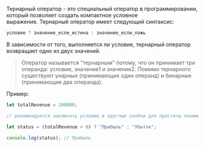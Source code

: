 Тернарный оператор - это специальный оператор в программировании, который позволяет создать компактное условное выражение. Тернарный оператор имеет следующий синтаксис:

```js
условие ? значение_если_истина : значение_если_ложь
```

В зависимости от того, выполняется ли условие, тернарный оператор возвращает одно из двух значений.

> Оператор называется "тернарным" потому, что он принимает три операнда: условие, значение1 и значение2. Помимо тернарного существуют унарные (принимающие один операнд) и бинарные (принимающие два операнда).

Пример:

```js
let totalRevenue = 100000;

// рекомендуется заключать условие в круглые скобки для простоты понимания

let status = (totalRevenue > 0) ? "Прибыль" : "Убыток";

console.log(status); // Прибыль
```

